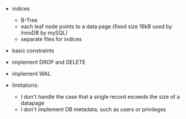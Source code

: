 -   indices
    -   B-Tree
    -   each leaf node points to a data page (fixed size 16kB used by InnoDB by mySQL)
    -   separate files for indices
-   basic constraints
-   implement DROP and DELETE
-   implement WAL

-   limitations:
    -   I don't handle the case that a single record exceeds the size of a datapage
    -   I don't implement DB metadata, such as users or privileges
